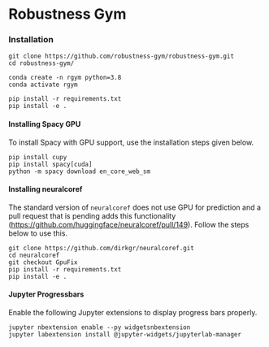 # Robustness Gym

### Installation
```
git clone https://github.com/robustness-gym/robustness-gym.git
cd robustness-gym/

conda create -n rgym python=3.8
conda activate rgym

pip install -r requirements.txt
pip install -e .
```


#### Installing Spacy GPU
To install Spacy with GPU support, use the installation steps given below.
```
pip install cupy
pip install spacy[cuda]
python -m spacy download en_core_web_sm
```

#### Installing neuralcoref
The standard version of `neuralcoref` does not use GPU for prediction and a pull request that is pending adds this 
functionality (https://github.com/huggingface/neuralcoref/pull/149). 
Follow the steps below to use this.   
```
git clone https://github.com/dirkgr/neuralcoref.git
cd neuralcoref
git checkout GpuFix
pip install -r requirements.txt
pip install -e .
```

#### Jupyter Progressbars
Enable the following Jupyter extensions to display progress bars properly. 
```
jupyter nbextension enable --py widgetsnbextension
jupyter labextension install @jupyter-widgets/jupyterlab-manager
```